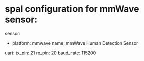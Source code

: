 # spal configuration for mmWave sensor:

sensor:
  - platform: mmwave
    name: mmWave Human Detection Sensor

uart:
  tx_pin: 21
  rx_pin: 20
  baud_rate: 115200
